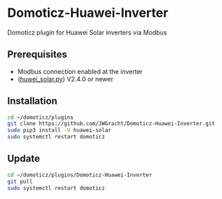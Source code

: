 # Domoticz-Huawei-Inverter
Domoticz plugin for Huawei Solar inverters via Modbus

## Prerequisites
- Modbus connection enabled at the inverter
- ([huwei_solar.py](https://gitlab.com/Emilv2/huawei-solar)) V2.4.0 or newer

## Installation
```bash
cd ~/domoticz/plugins
git clone https://github.com/JWGracht/Domoticz-Huawei-Inverter.git
sudo pip3 install -U huawei-solar
sudo systemctl restart domoticz
```

## Update
```bash
cd ~/domoticz/plugins/Domoticz-Huawei-Inverter
git pull
sudo systemctl restart domoticz
```
